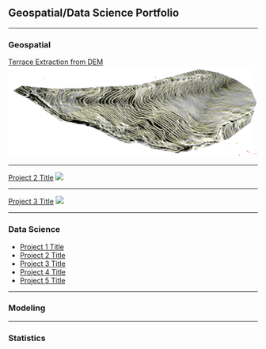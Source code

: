 ## Geospatial/Data Science Portfolio

---

### Geospatial

[Terrace Extraction from DEM](/Projects/TerraceExtraction.md)
<img src='images/extracedTerraceWalls.png?raw=true'>

---
[Project 2 Title](/pdf/sample_presentation.pdf)
<img src="images/dummy_thumbnail.jpg?raw=true"/>

---
[Project 3 Title](http://example.com/)
<img src="images/dummy_thumbnail.jpg?raw=true"/>

---

### Data Science

- [Project 1 Title](http://example.com/)
- [Project 2 Title](http://example.com/)
- [Project 3 Title](http://example.com/)
- [Project 4 Title](http://example.com/)
- [Project 5 Title](http://example.com/)

---

### Modeling


---

### Statistics
